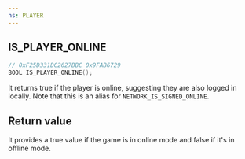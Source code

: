 ```yaml
---
ns: PLAYER
---
```

## IS_PLAYER_ONLINE

```c
// 0xF25D331DC2627BBC 0x9FAB6729
BOOL IS_PLAYER_ONLINE();
```

It returns true if the player is online, suggesting they are also logged in locally. Note that this is an alias for `NETWORK_IS_SIGNED_ONLINE`.

## Return value
It provides a true value if the game is in online mode and false if it's in offline mode.